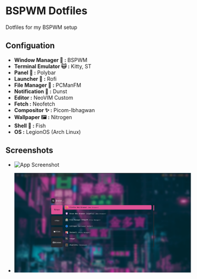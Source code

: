 
# BSPWM Dotfiles

Dotfiles for my BSPWM setup




## Configuation

- **Window Manager 🎨 :** BSPWM 
- **Terminal Emulator 🐱 :** Kitty, ST
- **Panel 🍧 :** Polybar 
- **Launcher 🚀 :** Rofi
- **File Manager 📂 :** PCManFM 
- **Notification 🔔 :** Dunst
- **Editor :** NeoVIM Custom
- **Fetch :** Neofetch 
- **Compositor ✨ :** Picom-Ibhagwan 
- **Wallpaper 🖼️ :** Nitrogen
- **Shell 🐚 :** Fish
- **OS :** LegionOS (Arch Linux) 


## Screenshots

- ![App Screenshot](https://github.com/dxg4268/bspdots/blob/master/Screenshots/001.png?raw=true)

- ![App Screenshot](https://github.com/dxg4268/bspdots/blob/master/Screenshots/002.png?raw=true)

